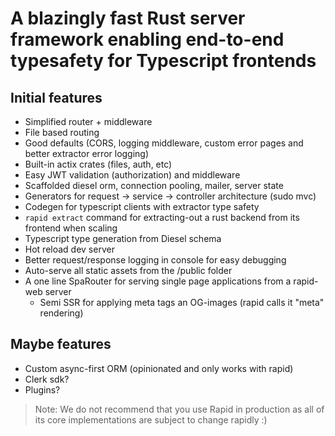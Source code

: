 # A blazingly fast Rust server framework enabling end-to-end typesafety for Typescript frontends

## Initial features
- Simplified router + middleware
- File based routing
- Good defaults (CORS, logging middleware, custom error pages and better extractor error logging)
- Built-in actix crates (files, auth, etc)
- Easy JWT validation (authorization) and middleware
- Scaffolded diesel orm, connection pooling, mailer, server state
- Generators for request -> service -> controller architecture (sudo mvc)
- Codegen for typescript clients with extractor type safety
- `rapid extract` command for extracting-out a rust backend from its frontend when scaling
- Typescript type generation from Diesel schema
- Hot reload dev server
- Better request/response logging in console for easy debugging
- Auto-serve all static assets from the /public folder
- A one line SpaRouter for serving single page applications from a rapid-web server
    - Semi SSR for applying meta tags an OG-images (rapid calls it "meta" rendering)

## Maybe features
- Custom async-first ORM (opinionated and only works with rapid)
- Clerk sdk?
- Plugins?

> Note: We do not recommend that you use Rapid in production as all of its core implementations are subject to change rapidly :)
